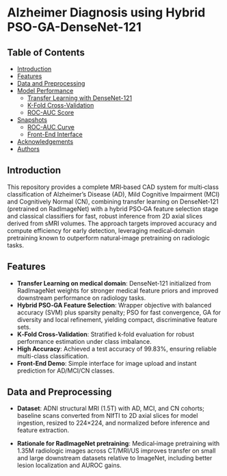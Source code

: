 # Alzheimer Diagnosis using Hybrid PSO-GA-DenseNet-121

## Table of Contents

- [Introduction](#introduction)
- [Features](#features)
- [Data and Preprocessing](#data-and-preprocessing)
- [Model Performance](#model-performance)
  - [Transfer Learning with DenseNet-121](#transfer-learning-with-densenet-121)
  - [K-Fold Cross-Validation](#k-fold-cross-validation)
  - [ROC-AUC Score](#roc-auc-score)
- [Snapshots](#snapshots)
  - [ROC-AUC Curve](#roc-auc-curve)
  - [Front-End Interface](#front-end-interface)
- [Acknowledgements](#acknowledgements)
- [Authors](#authors)

## Introduction

This repository provides a complete MRI‑based CAD system for multi‑class classification of Alzheimer’s Disease (AD), Mild Cognitive Impairment (MCI) and Cognitively Normal (CN), combining transfer learning on DenseNet‑121 (pretrained on RadImageNet) with a hybrid PSO‑GA feature selection stage and classical classifiers for fast, robust inference from 2D axial slices derived from sMRI volumes. The approach targets improved accuracy and compute efficiency for early detection, leveraging medical‑domain pretraining known to outperform natural‑image pretraining on radiologic tasks.

## Features

- **Transfer Learning on medical domain**: DenseNet‑121 initialized from RadImageNet weights for stronger medical feature priors and improved downstream performance on radiology tasks.
- **Hybrid PSO‑GA Feature Selection**: Wrapper objective with balanced accuracy (SVM) plus sparsity penalty; PSO for fast convergence, GA for diversity and local refinement, yielding compact, discriminative feature sets.
- **K‑Fold Cross‑Validation**: Stratified k‑fold evaluation for robust performance estimation under class imbalance.
- **High Accuracy**: Achieved a test accuracy of 99.83%, ensuring reliable multi-class classification.
- **Front‑End Demo**: Simple interface for image upload and instant prediction for AD/MCI/CN classes.

## Data and Preprocessing

- **Dataset**: ADNI structural MRI (1.5T) with AD, MCI, and CN cohorts; baseline scans converted from NIfTI to 2D axial slices for model ingestion, resized to 224×224, and normalized before inference and feature extraction.

- **Rationale for RadImageNet pretraining**: Medical‑image pretraining with 1.35M radiologic images across CT/MRI/US improves transfer on small and large downstream datasets relative to ImageNet, including better lesion localization and AUROC gains.


